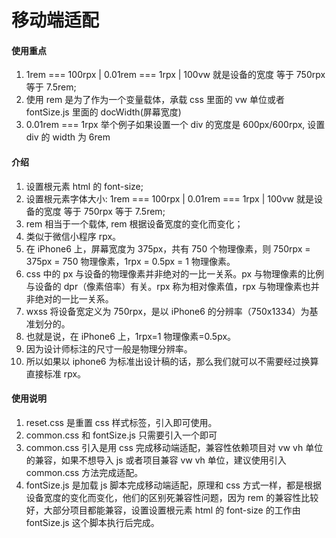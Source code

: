 # 移动端适配

#### 使用重点

1. 1rem === 100rpx | 0.01rem === 1rpx | 100vw 就是设备的宽度 等于 750rpx 等于 7.5rem;
2. 使用 rem 是为了作为一个变量载体，承载 css 里面的 vw 单位或者 fontSize.js 里面的 docWidth(屏幕宽度)
3. 0.01rem === 1rpx 举个例子如果设置一个 div 的宽度是 600px/600rpx, 设置 div 的 width 为 6rem

#### 介绍

1. 设置根元素 html 的 font-size;
2. 设置根元素字体大小: 1rem === 100rpx | 0.01rem === 1rpx | 100vw 就是设备的宽度 等于 750rpx 等于 7.5rem;
3. rem 相当于一个载体, rem 根据设备宽度的变化而变化；
4. 类似于微信小程序 rpx。
5. 在 iPhone6 上，屏幕宽度为 375px，共有 750 个物理像素，则 750rpx = 375px = 750 物理像素，1rpx = 0.5px = 1 物理像素。
6. css 中的 px 与设备的物理像素并非绝对的一比一关系。px 与物理像素的比例与设备的 dpr（像素倍率）有关。rpx 称为相对像素值，rpx 与物理像素也并非绝对的一比一关系。
7. wxss 将设备宽定义为 750rpx，是以 iPhone6 的分辨率（750x1334）为基准划分的。
8. 也就是说，在 iPhone6 上，1rpx=1 物理像素=0.5px。
9. 因为设计师标注的尺寸一般是物理分辨率。
10. 所以如果以 iphone6 为标准出设计稿的话，那么我们就可以不需要经过换算直接标准 rpx。

#### 使用说明

1. reset.css 是重置 css 样式标签，引入即可使用。
2. common.css 和 fontSize.js 只需要引入一个即可
3. common.css 引入是用 css 完成移动端适配，兼容性依赖项目对 vw vh 单位的兼容，如果不想导入 js 或者项目兼容 vw vh 单位，建议使用引入 common.css 方法完成适配。
4. fontSize.js 是加载 js 脚本完成移动端适配，原理和 css 方式一样，都是根据设备宽度的变化而变化，他们的区别死兼容性问题，因为 rem 的兼容性比较好，大部分项目都能兼容，设置设置根元素 html 的 font-size 的工作由 fontSize.js 这个脚本执行后完成。

